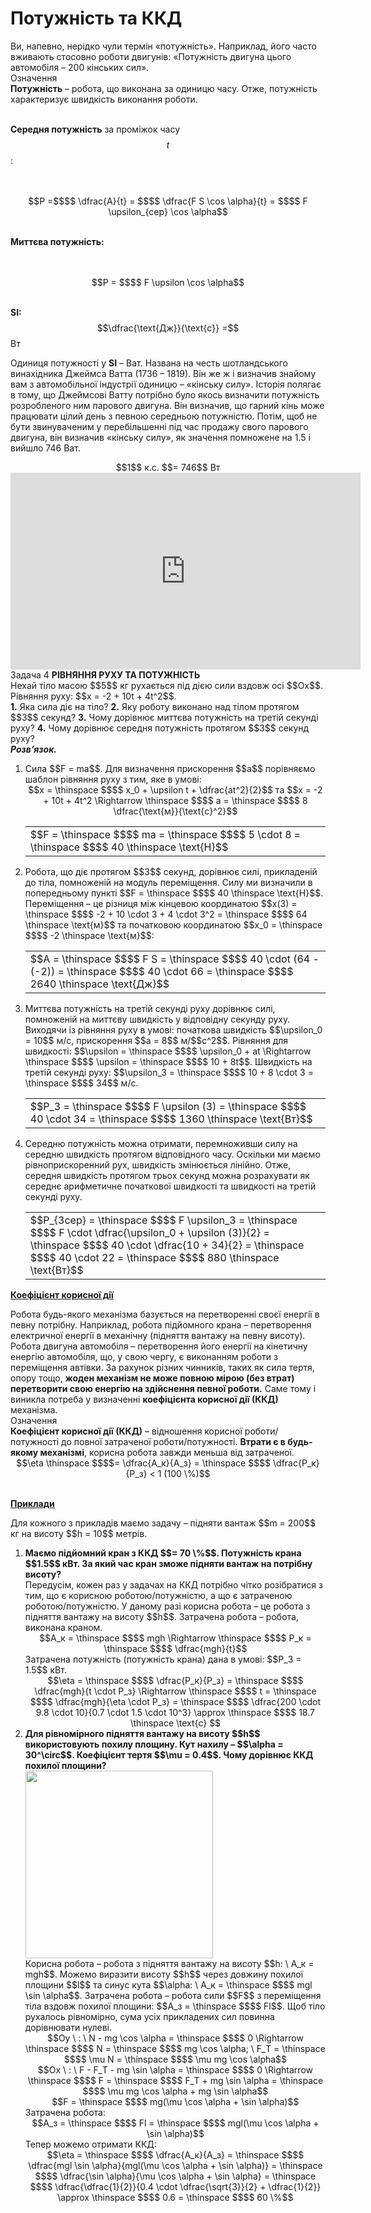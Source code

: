# Потужнiсть та ККД

<div class="space">Ви, напевно, нерiдко чули термiн «потужнiсть». Наприклад, його часто вживають стосовно роботи двигунiв: «Потужнiсть двигуна цього автомобiля – 200 кiнських сил».</div>

<div class="eoz-wrap">
<span class="eoz">Означення</span>
<div class="eoz-text">
<span class="p1"><b>Потужнiсть</b></span> – робота, що виконана за одиницю часу. Отже, потужнiсть характеризує швидкiсть виконання роботи.

<br>
<br>

<span class="p1"><b>Середня потужнiсть</b></span> за промiжок часу $$t$$:

<br>
<br>

<center>$$P =$$$$ \dfrac{A}{t} = $$$$ \dfrac{F S \cos \alpha}{t} = $$$$ F \upsilon_{сер} \cos \alpha$$</center>

<br>

<span class="p1"><b>Миттєва потужнiсть:</b></span>

<br>
<br>

<center>$$P = $$$$ F \upsilon \cos \alpha$$</center>

<br>

<span class="p1"><b>SI:</b></span> $$\dfrac{\text{Дж}}{\text{с}} =$$ Вт
</div>
</div>

<p class="p3">Одиниця потужностi у <b>SI</b> – Ват. Названа на честь шотландського винахiдника Джеймса Ватта (1736 – 1819). Він же ж і визначив знайому вам з автомобільної індустрії одиницю – «кінську силу». Iсторiя полягає в тому, що Джеймсові Ватту потрiбно було якось визначити потужнiсть розробленого ним парового двигуна. Вiн визначив, що гарний кiнь може працювати цілий день з певною середньою потужнiстю. Потiм, щоб не бути звинуваченим у перебiльшеннi під час продажу свого парового двигуна, вiн визначив «кiнську силу», як значення помножене на 1.5 i вийшло 746 Ват.</p>

<div class="space" align="center">$$1$$ к.с. $$= 746$$ Вт</div>

<div class="space"><div class="fluidMedia">
<iframe width="560" height="315" src="https://www.youtube.com/embed/F60gyQ5Cmwc" frameborder="0" allowfullscreen></iframe>
</div>
<div class="popup">
</div></div>

<div class="task-wrap">
<span class="task">Задача 4</span> <b>РIВНЯННЯ РУХУ ТА ПОТУЖНIСТЬ</b>
<div class="task-text">
Нехай тiло масою $$5$$ кг рухається пiд дiєю сили вздовж осi $$Ox$$. Рiвняння руху: $$x = -2 + 10t + 4t^2$$.
<br>
<div class="space"><b>1.</b> Яка сила дiє на тiло? <b>2.</b> Яку роботу виконано над тілом протягом $$3$$ секунд? <b>3.</b> Чому дорiвнює миттєва потужнiсть на третiй секундi руху? <b>4.</b> Чому дорiвнює середня потужнiсть протягом $$3$$ секунд руху?</div>

<div class="space"><b><i>Розв’язок.</i></b></div>

<ol>
<div class="space"><li>
Сила $$F = ma$$. Для визначення прискорення $$a$$ порiвняємо шаблон рiвняння руху з тим, яке в умовi:</div>

<div class="space" align="center">$$x = \thinspace $$$$ x_0 + \upsilon t + \dfrac{at^2}{2}$$ та $$x = -2 + 10t + 4t^2 \Rightarrow \thinspace $$$$ a = \thinspace $$$$ 8 \dfrac{\text{м}}{\text{с}^2}$$</div>

<div class="space"><div class="centered-table-wrapper">
<table class="centered-table">
<tr class="eq">
<td class="eq">
<p1>$$F = \thinspace $$$$ ma = \thinspace $$$$ 5 \cdot 8 = \thinspace $$$$ 40 \thinspace \text{Н}$$</p1>
</td>
</tr>
</table></div></div>
</li>
<div class="space"><li>Робота, що дiє протягом $$3$$ секунд, дорiвнює силi, прикладенiй до тiла, помноженiй на модуль перемiщення. Силу ми визначили в попередньому пунктi $$F = \thinspace $$$$ 40 \thinspace \text{Н}$$. Перемiщення – це рiзниця мiж кiнцевою координатою $$x(3) = \thinspace $$$$ -2 + 10 \cdot 3 + 4 \cdot 3^2 = \thinspace $$$$ 64 \thinspace \text{м}$$ та початковою координатою $$x_0 = \thinspace $$$$ -2 \thinspace \text{м}$$:</div>

<div class="space"><div class="centered-table-wrapper">
<table class="centered-table">
<tr class="eq">
<td class="eq">
<p1>$$A = \thinspace $$$$ F S = \thinspace $$$$ 40 \cdot (64 - (-2)) = \thinspace $$$$ 40 \cdot 66 = \thinspace $$$$ 2640 \thinspace \text{Дж}$$</p1>
</td>
</tr>
</table></div></div>
</li>
<div class="space"><li>
Миттєва потужнiсть на третiй секундi руху дорiвнює силi, помноженiй на миттєву швидкiсть у вiдповiдну секунду руху. Виходячи iз рiвняння руху в умовi: початкова швидкiсть $$\upsilon_0 = 10$$ м/c, прискорення $$a = 8$$ м/$$с^2$$. Рiвняння для швидкостi: $$\upsilon = \thinspace $$$$ \upsilon_0 + at \Rightarrow \thinspace $$$$ \upsilon = \thinspace $$$$ 10 + 8t$$. Швидкiсть на третiй секундi руху: $$\upsilon_3 = \thinspace $$$$ 10 + 8 \cdot 3 = \thinspace $$$$ 34$$ м/с.</div>

<div class="space"><div class="centered-table-wrapper">
<table class="centered-table">
<tr class="eq">
<td class="eq">
<p1>$$P_3 = \thinspace $$$$ F \upsilon (3) = \thinspace $$$$ 40 \cdot 34 = \thinspace $$$$ 1360 \thinspace \text{Вт}$$</p1>
</td>
</tr>
</table></div></div>
</li>
<div class="space"><li>
Середню потужнiсть можна отримати, перемноживши силу на середню швидкiсть протягом вiдповiдного часу. Оскільки ми маємо рiвноприскоренний рух, швидкiсть змiнюється лiнiйно. Отже, середня швидкiсть протягом трьох секунд можна розрахувати як середнє арифметичне початкової швидкостi та швидкостi на третiй секундi руху.</div>

<div class="space"><div class="centered-table-wrapper">
<table class="centered-table">
<tr class="eq">
<td class="eq">
<p1>$$P_{3сер} = \thinspace $$$$ F \upsilon_3 = \thinspace $$$$ F \cdot \dfrac{\upsilon_0 + \upsilon (3)}{2} = \thinspace $$$$ 40 \cdot \dfrac{10 + 34}{2} = \thinspace $$$$ 40 \cdot 22 = \thinspace $$$$ 880 \thinspace \text{Вт}$$</p1>
</td>
</tr>
</table></div></div>
</li>
</ol>
</div>
</div>

<div class="space"><p class="p3"><span class="p1"><b><u>Коефiцiєнт корисної дiї</u></b></span></p></div>

<div class="space">Робота будь-якого механiзма базується на перетвореннi своєї енергiї в певну потрiбну. Наприклад, робота пiдйомного крана – перетворення електричної енергiї в механiчну (пiдняття вантажу на певну висоту). Робота двигуна автомобiля – перетворення його енергiї на кiнетичну енергiю автомобiля, що, у свою чергу, є виконанням роботи з перемiщення автiвки. За рахунок рiзних чинникiв, таких як сила тертя, опору тощо, <b>жоден механiзм не може повною мiрою (без втрат) перетворити свою енергiю на здiйснення певної роботи.</b> Саме тому i виникла потреба у визначеннi <span class="p1"><b>коефiцiєнта корисної дiї (ККД)</b></span> механiзма.</div>

<div class="eoz-wrap">
<span class="eoz">Означення</span>
<div class="eoz-text">
<div class="space"><span class="p1"><b>Коефiцiєнт корисної дiї (ККД)</span></b> – вiдношення корисної роботи/потужностi до повної затраченої роботи/потужностi. <b>Втрати є в будь-якому механiзмi</b>, корисна робота завжди меньша від затраченої.</div>

<div align="center">$$\eta  \thinspace $$$$= \dfrac{A_к}{A_з} = \thinspace $$$$ \dfrac{P_к}{P_з} < 1 (100 \%)$$</div>
<br>
</div>
</div>

<div class="space"><p class="p3"><span class="p1"><b><u>Приклади</u></b></span></p></div>

<div class="space"><p class="p3">Для кожного з прикладiв маємо задачу – пiдняти вантаж $$m = 200$$ кг на висоту $$h = 10$$ метрів.</p></div>

<ol>
<div class="space"><b><li>
Маємо пiдйомний кран з ККД $$= 70 \%$$. Потужнiсть крана $$1.5$$ кВт. За який час кран зможе пiдняти вантаж на потрiбну висоту?</b></div>

<div class="space">Передусiм, кожен раз у задачах на ККД потрiбно чiтко розiбратися з тим, що є корисною роботою/потужнiстю, а що є затраченою роботою/потужнiстю. У даному разi корисна робота – це робота з пiдняття вантажу на висоту $$h$$. Затрачена робота – робота, виконана краном.</div>

<div class="space" align="center">$$A_к = \thinspace $$$$ mgh \Rightarrow \thinspace $$$$ P_к  = \thinspace $$$$ \dfrac{mgh}{t}$$</div>

<div class="space">Затрачена потужнiсть (потужнiсть крана) дана в умовi: $$P_З = 1.5$$ кВт.</div>

<div class="space" align="center">$$\eta = \thinspace $$$$ \dfrac{P_к}{P_з} = \thinspace $$$$ \dfrac{mgh}{t \cdot P_з} \Rightarrow \thinspace $$$$ t = \thinspace $$$$ \dfrac{mgh}{\eta \cdot P_з} = \thinspace $$$$ \dfrac{200 \cdot 9.8 \cdot 10}{0.7 \cdot 1.5 \cdot 10^3} \approx \thinspace $$$$ 18.7 \thinspace \text{c} $$</div>
</li>
<div class="space"><b><li>
Для рiвномiрного пiдняття вантажу на висоту $$h$$ використовують похилу площину. Кут нахилу – $$\alpha = 30^\circ$$. Коефiцiєнт тертя $$\mu = 0.4$$. Чому дорiвнює ККД похилої площини?</b></div>

<div class="space"><img class="image" width="300"  src="https://rawgit.com/chudaol/ed-era-book-physics/master/images/chapter_7/19.png"></div>

<div class="space">Корисна робота – робота з пiдняття вантажу на висоту $$h: \ A_к = mgh$$. Можемо виразити висоту $$h$$ через довжину похилої площини $$l$$ та синус кута $$\alpha: \ A_к = \thinspace $$$$ mgl \sin \alpha$$. Затрачена робота – робота сили $$F$$ з перемiщення тiла вздовж похилої площини: $$A_з = \thinspace $$$$ Fl$$. Щоб тiло рухалось рiвномiрно, сума усiх прикладених сил повинна дорiвнювати нулеві.</div>

<div class="space" align="center">$$Oy \ : \ N - mg \cos \alpha = \thinspace $$$$ 0 \Rightarrow \thinspace $$$$ N = \thinspace $$$$ mg \cos \alpha; \ F_Т = \thinspace $$$$ \mu N = \thinspace $$$$ \mu mg \cos \alpha$$</div>

<div class="space" align="center">$$Ox \ : \ F - F_Т - mg \sin \alpha = \thinspace $$$$ 0 \Rightarrow \thinspace $$$$ F = \thinspace $$$$ F_Т + mg \sin \alpha = \thinspace $$$$ \mu mg \cos \alpha + mg \sin \alpha$$</div>

<div class="space" align="center">$$F = \thinspace $$$$  mg(\mu \cos \alpha + \sin \alpha)$$</div>

<div class="space">Затрачена робота:</div>

<div class="space" align="center">$$A_з = \thinspace $$$$ Fl = \thinspace $$$$ mgl(\mu \cos \alpha + \sin \alpha)$$</div>

<div class="space">Тепер можемо отримати ККД:</div>

<div align="center">$$\eta = \thinspace $$$$ \dfrac{A_к}{A_з} = \thinspace $$$$ \dfrac{mgl \sin \alpha}{mgl(\mu \cos \alpha + \sin \alpha)} = \thinspace $$$$ \dfrac{\sin \alpha}{\mu \cos \alpha + \sin \alpha} = \thinspace $$$$ \dfrac{\dfrac{1}{2}}{0.4 \cdot \dfrac{\sqrt{3}}{2} + \dfrac{1}{2}} \approx \thinspace $$$$ 0.6 = \thinspace $$$$ 60 \%$$</div>
</li>
</ol>